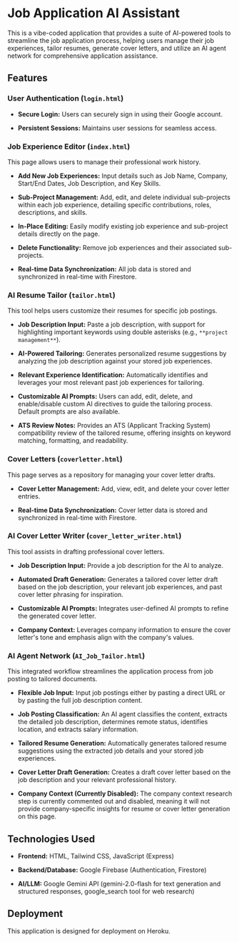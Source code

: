 # Job Application AI Assistant

This  is a vibe-coded application that provides a suite of AI-powered tools to streamline the job application process, helping users manage their job experiences, tailor resumes, generate cover letters, and utilize an AI agent network for comprehensive application assistance.

## Features

### User Authentication (`login.html`)

* **Secure Login:** Users can securely sign in using their Google account.

* **Persistent Sessions:** Maintains user sessions for seamless access.

### Job Experience Editor (`index.html`)

This page allows users to manage their professional work history.

* **Add New Job Experiences:** Input details such as Job Name, Company, Start/End Dates, Job Description, and Key Skills.

* **Sub-Project Management:** Add, edit, and delete individual sub-projects within each job experience, detailing specific contributions, roles, descriptions, and skills.

* **In-Place Editing:** Easily modify existing job experience and sub-project details directly on the page.

* **Delete Functionality:** Remove job experiences and their associated sub-projects.

* **Real-time Data Synchronization:** All job data is stored and synchronized in real-time with Firestore.

### AI Resume Tailor (`tailor.html`)

This tool helps users customize their resumes for specific job postings.

* **Job Description Input:** Paste a job description, with support for highlighting important keywords using double asterisks (e.g., `**project management**`).

* **AI-Powered Tailoring:** Generates personalized resume suggestions by analyzing the job description against your stored job experiences.

* **Relevant Experience Identification:** Automatically identifies and leverages your most relevant past job experiences for tailoring.

* **Customizable AI Prompts:** Users can add, edit, delete, and enable/disable custom AI directives to guide the tailoring process. Default prompts are also available.

* **ATS Review Notes:** Provides an ATS (Applicant Tracking System) compatibility review of the tailored resume, offering insights on keyword matching, formatting, and readability.

### Cover Letters (`coverletter.html`)

This page serves as a repository for managing your cover letter drafts.

* **Cover Letter Management:** Add, view, edit, and delete your cover letter entries.

* **Real-time Data Synchronization:** Cover letter data is stored and synchronized in real-time with Firestore.

### AI Cover Letter Writer (`cover_letter_writer.html`)

This tool assists in drafting professional cover letters.

* **Job Description Input:** Provide a job description for the AI to analyze.

* **Automated Draft Generation:** Generates a tailored cover letter draft based on the job description, your relevant job experiences, and past cover letter phrasing for inspiration.

* **Customizable AI Prompts:** Integrates user-defined AI prompts to refine the generated cover letter.

* **Company Context:** Leverages company information to ensure the cover letter's tone and emphasis align with the company's values.

### AI Agent Network (`AI_Job_Tailor.html`)

This integrated workflow streamlines the application process from job posting to tailored documents.

* **Flexible Job Input:** Input job postings either by pasting a direct URL or by pasting the full job description content.

* **Job Posting Classification:** An AI agent classifies the content, extracts the detailed job description, determines remote status, identifies location, and extracts salary information.

* **Tailored Resume Generation:** Automatically generates tailored resume suggestions using the extracted job details and your stored job experiences.

* **Cover Letter Draft Generation:** Creates a draft cover letter based on the job description and your relevant professional history.

* **Company Context (Currently Disabled):** The company context research step is currently commented out and disabled, meaning it will not provide company-specific insights for resume or cover letter generation on this page.

## Technologies Used

* **Frontend:** HTML, Tailwind CSS, JavaScript (Express)

* **Backend/Database:** Google Firebase (Authentication, Firestore)

* **AI/LLM:** Google Gemini API (gemini-2.0-flash for text generation and structured responses, google_search tool for web research)

## Deployment

This application is designed for deployment on Heroku.